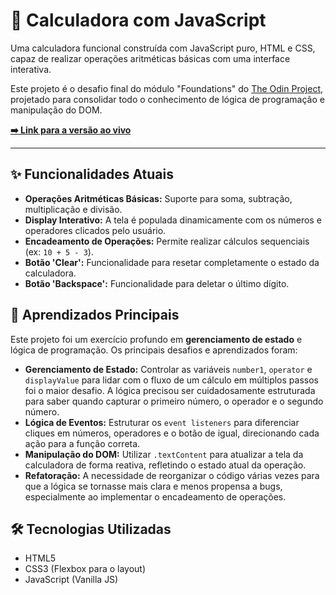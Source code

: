 # 🧮 Calculadora com JavaScript

Uma calculadora funcional construída com JavaScript puro, HTML e CSS, capaz de realizar operações aritméticas básicas com uma interface interativa.

Este projeto é o desafio final do módulo "Foundations" do [The Odin Project](https://www.theodinproject.com/), projetado para consolidar todo o conhecimento de lógica de programação e manipulação do DOM.

**[➡️ Link para a versão ao vivo](https://pfrigeri.github.io/Calculator-js/)**

---

## ✨ Funcionalidades Atuais

* **Operações Aritméticas Básicas:** Suporte para soma, subtração, multiplicação e divisão.
* **Display Interativo:** A tela é populada dinamicamente com os números e operadores clicados pelo usuário.
* **Encadeamento de Operações:** Permite realizar cálculos sequenciais (ex: `10 + 5 - 3`).
* **Botão 'Clear':** Funcionalidade para resetar completamente o estado da calculadora.
* **Botão 'Backspace':** Funcionalidade para deletar o último dígito.

## 🧠 Aprendizados Principais

Este projeto foi um exercício profundo em **gerenciamento de estado** e lógica de programação. Os principais desafios e aprendizados foram:

* **Gerenciamento de Estado:** Controlar as variáveis `number1`, `operator` e `displayValue` para lidar com o fluxo de um cálculo em múltiplos passos foi o maior desafio. A lógica precisou ser cuidadosamente estruturada para saber quando capturar o primeiro número, o operador e o segundo número.
* **Lógica de Eventos:** Estruturar os `event listeners` para diferenciar cliques em números, operadores e o botão de igual, direcionando cada ação para a função correta.
* **Manipulação do DOM:** Utilizar `.textContent` para atualizar a tela da calculadora de forma reativa, refletindo o estado atual da operação.
* **Refatoração:** A necessidade de reorganizar o código várias vezes para que a lógica se tornasse mais clara e menos propensa a bugs, especialmente ao implementar o encadeamento de operações.

## 🛠️ Tecnologias Utilizadas

* HTML5
* CSS3 (Flexbox para o layout)
* JavaScript (Vanilla JS)
